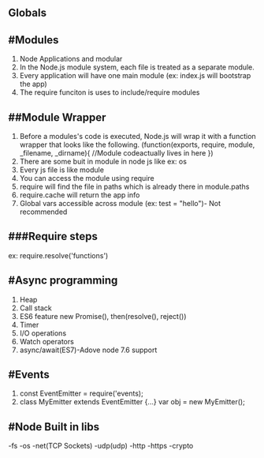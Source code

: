 Globals
-------------

#Modules
-------------
1. Node Applications and modular
2. In the Node.js module system, each file is treated as a separate module.
3. Every application will have one main module (ex: index.js will bootstrap the app)
4. The require funciton is uses to include/require modules

##Module Wrapper
-------------------
1. Before a modules's code is executed, Node.js will wrap it with a function wrapper that looks like the following.
(function(exports, require, module, _filename, _dirname){
  //Module codeactually lives in here
})
2. There are some buit in module in node js like ex: os
3. Every js file is like module
4. You can access the module using require
5. require will find the file in paths which is already there in module.paths
6. require.cache will return the app info
7. Global vars accessible across module (ex: test = "hello")- Not recommended

###Require steps
-----------------
ex: require.resolve('functions')

#Async programming
-------------------
1. Heap
2. Call stack
3. ES6 feature new Promise(), then(resolve(), reject())
4. Timer
5. I/O operations
6. Watch operators
7. async/await(ES7)-Adove node 7.6 support

#Events
--------
1. const EventEmitter = require('events);
2. class MyEmitter extends EventEmitter {...}
 var obj = new MyEmitter();

#Node Built in libs
-------------------
-fs
-os
-net(TCP Sockets)
-udp(udp)
-http
-https
-crypto

